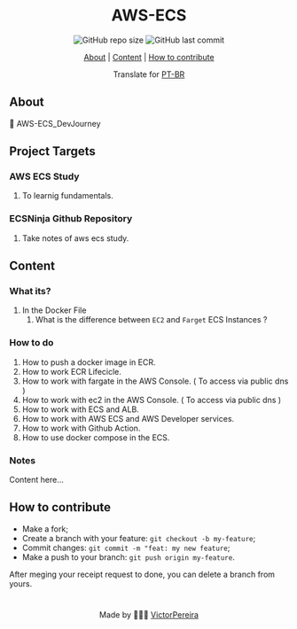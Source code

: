 <h1 align = "center">AWS-ECS</h1>

<div align="center">  
   <img alt="GitHub repo size" src="https://img.shields.io/github/repo-size/victorpereiira/AWS-ECS_DevJourney">
   <img alt="GitHub last commit" src="https://img.shields.io/github/last-commit/victorpereiira/AWS-ECS_DevJourney">
</div>


<p align = "center">
    <a href="#about">About</a>   |
    <a href="#content">Content</a>   |
    <a href="#how-to-contribute">How to contribute</a>   
</p>

<!-- <p align = "center"><img height = '400' src = "https://user-images.githubusercontent.com/64560823/127571876-967811e4-8686-45b2-8140-f35f76dbc58e.gif")
><p>   -->

<div align="center">
    Translate for 
    <a href="./github/readme_pt-br.md">PT-BR</a> 
</div>


## About
🧭 AWS-ECS_DevJourney


## Project Targets

### AWS ECS Study

1. To learnig fundamentals.

### ECSNinja Github Repository

1. Take notes of aws ecs study.

## Content

### What its?

1. In the Docker File
    1. What is the difference between `EC2` and `Farget` ECS Instances ?
    
### How to do

1. How to push a docker image in ECR.
2. How to work ECR Lifecicle.
3. How to work with fargate in the AWS Console. ( To access via public dns )
4. How to work with ec2  in the AWS Console. ( To access via public dns )
5. How to work with ECS and ALB.
6. How to work with AWS ECS and AWS Developer services.
7. How to work with Github Action.
8. How to use docker compose in the ECS.

### Notes

Content here...

## How to contribute
- Make a fork;
- Create a branch with your feature: `git checkout -b my-feature`;
- Commit changes: `git commit -m "feat: my new feature`;
- Make a push to your branch: `git push origin my-feature`.
  
<p>After meging your receipt request to done, you can delete a branch from yours.</p>

#
<p align = "center">
    Made by 👨🏾‍💻 
    <a href="https://github.com/VictorPereiira">VictorPereira</a>
</p>


